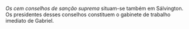 ﻿*Os cem conselhos de sanção suprema* situam-se também em Sálvington. Os presidentes desses conselhos constituem o gabinete de trabalho imediato de Gabriel.